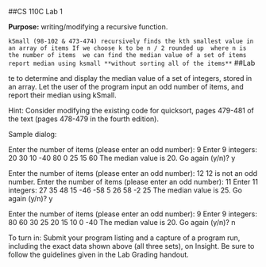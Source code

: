 ##CS 110C Lab 1
 
**Purpose:** writing/modifying a recursive function.

``
kSmall (98-102 & 473-474)
  recursively finds the kth smallest value in an array of items
  If we choose k to be n / 2 rounded up 
  where n is the number of items 
  we can find the median value of a set of items 
  report median using ksmall
  **without sorting all of the items**
``
##Lab

te to determine and display the median value of a set of integers, stored in an array.  Let the user of the program input an odd number of items, and report their median using kSmall.
 
Hint:  Consider modifying the existing code for quicksort, pages 479-481 of the text (pages 478-479 in the fourth edition).
 
Sample dialog:
 
Enter the number of items (please enter an odd number):  9
Enter 9 integers:  20  30  10  -40  80  0  25  15  60
The median value is 20.
Go again (y/n)?  y
 
Enter the number of items (please enter an odd number):  12
12 is not an odd number.
Enter the number of items (please enter an odd number):  11
Enter 11 integers:  27  35  48  15  -46  -58  5  26  58  -2  25
The median value is 25.
Go again (y/n)?  y
 

 
Enter the number of items (please enter an odd number):  9
Enter 9 integers:  80  60  30  25  20  15  10  0  -40
The median value is 20.
Go again (y/n)?  n

To turn in:  Submit your program listing and a capture of a program run, including the exact data shown above (all three sets), on Insight.  Be sure to follow the guidelines given in the Lab Grading handout.
